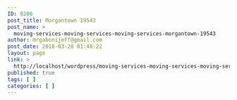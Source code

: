 ```yaml
---
ID: 8206
post_title: Morgantown 19543
post_name: >
  moving-services-moving-services-moving-services-morgantown-19543
author: mrgabonijeff@gmail.com
post_date: 2018-03-28 01:48:22
layout: page
link: >
  http://localhost/wordpress/moving-services-moving-services-moving-services-morgantown-19543/
published: true
tags: [ ]
categories: [ ]
---
```

